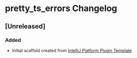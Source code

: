 <!-- Keep a Changelog guide -> https://keepachangelog.com -->

# pretty_ts_errors Changelog

## [Unreleased]
### Added
- Initial scaffold created from [IntelliJ Platform Plugin Template](https://github.com/JetBrains/intellij-platform-plugin-template)
